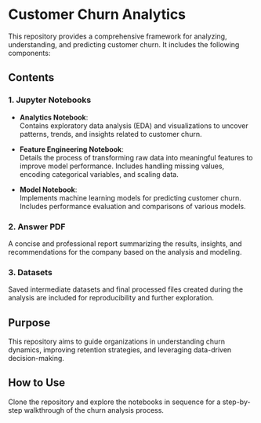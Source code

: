# Customer Churn Analytics

This repository provides a comprehensive framework for analyzing, understanding, and predicting customer churn. It includes the following components:

## Contents

### 1. Jupyter Notebooks
- **Analytics Notebook**:  
  Contains exploratory data analysis (EDA) and visualizations to uncover patterns, trends, and insights related to customer churn.

- **Feature Engineering Notebook**:  
  Details the process of transforming raw data into meaningful features to improve model performance. Includes handling missing values, encoding categorical variables, and scaling data.

- **Model Notebook**:  
  Implements machine learning models for predicting customer churn. Includes performance evaluation and comparisons of various models.

### 2. Answer PDF
A concise and professional report summarizing the results, insights, and recommendations for the company based on the analysis and modeling.

### 3. Datasets
Saved intermediate datasets and final processed files created during the analysis are included for reproducibility and further exploration.

## Purpose
This repository aims to guide organizations in understanding churn dynamics, improving retention strategies, and leveraging data-driven decision-making.

## How to Use
Clone the repository and explore the notebooks in sequence for a step-by-step walkthrough of the churn analysis process.
